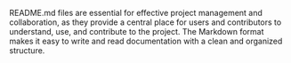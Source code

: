 README.md files are essential for effective project management and collaboration, as they provide a central place for users and contributors to understand, use, and contribute to the project. The Markdown format makes it easy to write and read documentation with a clean and organized structure.
